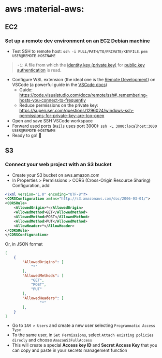 # aws :material-aws:

## EC2

### Set up a remote dev environment on an EC2 Debian machine

* Test SSH to remote host: `ssh -i FULL/PATH/TO/PRIVATE/KEYFILE.pem USER@REMOTE-HOSTNAME`
> <kbd>-i</kbd>: A file from which the [identity key (private key)](https://www.ssh.com/academy/ssh/identity-key) for [public key authentication](https://www.ssh.com/academy/ssh/public-key-authentication) is read.
* Configure WSL extension (the ideal one is the [Remote Development](https://marketplace.visualstudio.com/items?itemName=ms-vscode-remote.vscode-remote-extensionpack)) on VSCode (a powerful guide in the [VSCode docs](https://code.visualstudio.com/docs/remote/wsl))
    * Guide: <https://code.visualstudio.com/docs/remote/ssh#_remembering-hosts-you-connect-to-frequently>
    * Reduce permissions on the private key: <https://superuser.com/questions/1296024/windows-ssh-permissions-for-private-key-are-too-open>
* Open and save SSH VSCode workspace
* Forward used ports (`Rails` uses port 3000): `ssh -L 3000:localhost:3000 USER@REMOTE-HOSTNAME`
* Ready to go! :star_struck:

## S3

### Connect your web project with an S3 bucket

* Create your S3 bucket on aws.amazon.com
* In Properties > Permissions > CORS (Cross-Origin Resource Sharing) Configuration, add
```xml
<?xml version="1.0" encoding="UTF-8"?>
<CORSConfiguration xmlns="http://s3.amazonaws.com/doc/2006-03-01/">
<CORSRule>
    <AllowedOrigin>*</AllowedOrigin>
    <AllowedMethod>GET</AllowedMethod>
    <AllowedMethod>POST</AllowedMethod>
    <AllowedMethod>PUT</AllowedMethod>
    <AllowHeader>*</AllowHeader>
</CORSRule>
</CORSConfiguration>
```
Or, in JSON format
```json
[
    {
        "AllowedOrigins": [
            "*"
        ],
        "AllowedMethods": [
            "GET",
            "POST",
            "PUT"
        ],
        "AllowedHeaders": [
                "*"
        ],
    }
]
```
* Go to `IAM > Users` and create a new user selecting `Programmatic Access Type`
* To the same user, in `Set Permissions`, select `Attach existing policies direcly` and choose `AmazonS3FullAccess`
* This will create a special **Access key ID** and **Secret Access Key** that you can copy and paste in your secrets management function